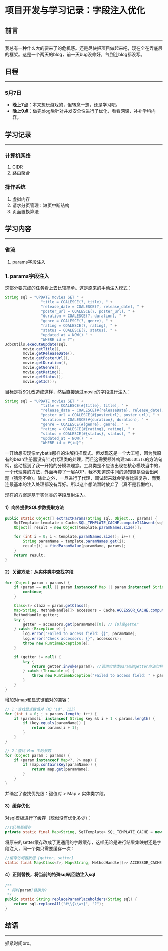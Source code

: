 # 项目开发与学习记录：字段注入优化

## 前言
----------------------------------------
我总有一种什么大的要来了的危机感。还是尽快把项目做起来吧，现在全在弄底层的框架。这是一个两天的blog，前一天bug没修好，气到连blog都没写。

## 日程
----------------------------------------
### 5月7日
- **晚上7点**：本来想玩游戏的，但转念一想，还是学习吧。
- **晚上9点**：做完blog后针对并发安全性进行了优化，看看网课，补补学科内容。

## 学习记录
----------------------------------------
### 计算机网络
1. CIDR
2. 路由聚合

### 操作系统
1. 虚拟内存
2. 请求分页管理：缺页中断结构
3. 页面置换算法

## 学习内容
----------------------------------------
### 省流
1. params字段注入

### 1. params字段注入
这部分要完成的任务看上去比较简单。这是原来的手动注入模式：
```java
String sql = "UPDATE movies SET " +
                "title = COALESCE(?, title), " +
                "release_date = COALESCE(?, release_date), " +
                "poster_url = COALESCE(?, poster_url), " +
                "duration = COALESCE(?, duration), " +
                "genre = COALESCE(?, genre), " +
                "rating = COALESCE(?, rating), " +
                "status = COALESCE(?, status), " +
                "updated_at = NOW() " +
                "WHERE id = ?";
JdbcUtils.executeUpdate(sql,
        movie.getTitle(),
        movie.getReleaseDate(),
        movie.getPosterUrl(),
        movie.getDuration(),
        movie.getGenre(),
        movie.getRating(),
        movie.getStatus(),
        movie.getId());
```
目标是将SQL改造成这样，然后直接通过movie的字段进行注入：
```java
String sql = "UPDATE movies SET " +
                "title = COALESCE(#{title}, title), " +
                "release_date = COALESCE(#{releaseDate}, release_date), " +
                "poster_url = COALESCE(#{posterUrl}, poster_url), " +
                "duration = COALESCE(#{duration}, duration), " +
                "genre = COALESCE(#{genre}, genre), " +
                "rating = COALESCE(#{rating}, rating), " +
                "status = COALESCE(#{status}, status), " +
                "updated_at = NOW() " +
                "WHERE id = #{id}";
```

一开始想实现像mybatis那样的注解扫描模式。但发现这是一个大工程，因为我原有的bean注册器没有针对代理类的处理，而且这需要额外构建`JdbcUtils`的方法句柄，这动摇到了我一开始的分模块理念。工具类是不应该出现在核心模块当中的，一个代理类的方法，外面再套了一层AOP，我不知道这中间的通知链是否会出问题（猜测不会）。除此之外，一旦进行了代理，调试起来就会变得比较复杂，而我连最基本的注入处理都没有弄好。所以这个想法暂时放弃了（真不是我懒哈）。

现在的方案是基于实体类的字段反射注入。

#### 1）向外提供SQL参数提取方法
```java
public static Object[] extractParams(String sql, Object... params) {
    SqlTemplate template = Cache.SQL_TEMPLATE_CACHE.computeIfAbsent(sql, SqlTemplate::new);
    Object[] result = new Object[template.paramNames.size()];

    for (int i = 0; i < template.paramNames.size(); i++) {
        String paramName = template.paramNames.get(i);
        result[i] = findParamValue(paramName, params);
    }
    return result;
}
```

#### 2）关键方法：从实体类中查找字段
```java
for (Object param : params) {
    if (param == null || param instanceof Map || param instanceof String) {
        continue;
    }

    Class<?> clazz = param.getClass();
    Map<String, MethodHandle[]> accessors = Cache.ACCESSOR_CACHE.computeIfAbsent(clazz, KatSimpleMapper::createAccessors);
    MethodHandle getter;
    try {
        getter = accessors.get(paramName)[0]; // [0]是getter
    } catch (Exception e) {
        log.error("Failed to access field: {}", paramName);
        log.error("Check accessors: {}", accessors);
        throw new RuntimeException(e);
    }

    if (getter != null) {
        try {
            return getter.invoke(param); //调用实体类param的getter方法句柄获取值
        } catch (Throwable e) {
            throw new RuntimeException("Failed to access field: " + paramName, e);
        }
    }
}
```
增加对map和显式键值对的兼容：
```java
// 1：查找显式键值对（如 "id", 123）
for (int i = 0; i < params.length; i++) {
    if (params[i] instanceof String key && i + 1 < params.length) {
        if (key.equals(paramName)) {
            return params[i + 1];
        }
    }
}

// 2：查找 Map 中的参数
for (Object param : params) {
    if (param instanceof Map<?, ?> map) {
        if (map.containsKey(paramName)) {
            return map.get(paramName);
        }
    }
}
```
并确定了查找优先级：键值对 > Map > 实体类字段。

#### 3）缓存优化
对sql模板进行了缓存（貌似没有优化多少）：
```java
//sql模板缓存
private static final Map<String, SqlTemplate> SQL_TEMPLATE_CACHE = new ConcurrentHashMap<>();
```
将原来的setter缓存改成了更通用的字段缓存，这样无论是进行结果集映射还是字段注入，同一个类只需要缓存一次：
```java
//缓存访问器数组 [getter, setter]
static final Map<Class<?>, Map<String, MethodHandle[]>> ACCESSOR_CACHE = new ConcurrentHashMap<>();
```

#### 4）正则替换，将当前的特殊sql转回防注入sql
```java
/**
 * 将#{param}替换为?
 */
public static String replaceParamPlaceholders(String sql) {
    return sql.replaceAll("#\\{\\w+}", "?");
}
```

## 结语
----------------------------------------
抓紧时间bro。
